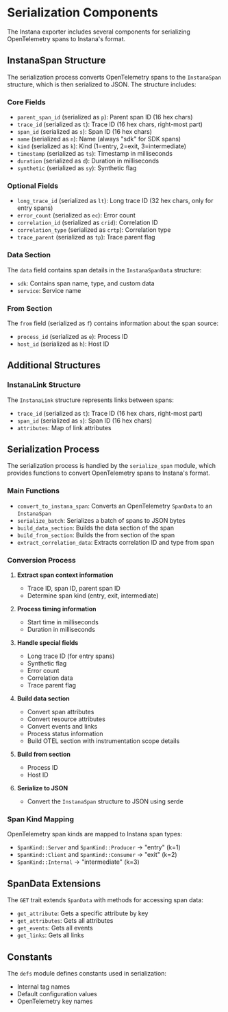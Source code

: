 # Serialization Components

The Instana exporter includes several components for serializing OpenTelemetry spans to Instana's format.

## InstanaSpan Structure

The serialization process converts OpenTelemetry spans to the `InstanaSpan` structure, which is then serialized to JSON. The structure includes:

### Core Fields
- `parent_span_id` (serialized as `p`): Parent span ID (16 hex chars)
- `trace_id` (serialized as `t`): Trace ID (16 hex chars, right-most part)
- `span_id` (serialized as `s`): Span ID (16 hex chars)
- `name` (serialized as `n`): Name (always "sdk" for SDK spans)
- `kind` (serialized as `k`): Kind (1=entry, 2=exit, 3=intermediate)
- `timestamp` (serialized as `ts`): Timestamp in milliseconds
- `duration` (serialized as `d`): Duration in milliseconds
- `synthetic` (serialized as `sy`): Synthetic flag

### Optional Fields
- `long_trace_id` (serialized as `lt`): Long trace ID (32 hex chars, only for entry spans)
- `error_count` (serialized as `ec`): Error count
- `correlation_id` (serialized as `crid`): Correlation ID
- `correlation_type` (serialized as `crtp`): Correlation type
- `trace_parent` (serialized as `tp`): Trace parent flag

### Data Section
The `data` field contains span details in the `InstanaSpanData` structure:
- `sdk`: Contains span name, type, and custom data
- `service`: Service name

### From Section
The `from` field (serialized as `f`) contains information about the span source:
- `process_id` (serialized as `e`): Process ID
- `host_id` (serialized as `h`): Host ID

## Additional Structures

### InstanaLink Structure
The `InstanaLink` structure represents links between spans:
- `trace_id` (serialized as `t`): Trace ID (16 hex chars, right-most part)
- `span_id` (serialized as `s`): Span ID (16 hex chars)
- `attributes`: Map of link attributes

## Serialization Process

The serialization process is handled by the `serialize_span` module, which provides functions to convert OpenTelemetry spans to Instana's format.

### Main Functions

- `convert_to_instana_span`: Converts an OpenTelemetry `SpanData` to an `InstanaSpan`
- `serialize_batch`: Serializes a batch of spans to JSON bytes
- `build_data_section`: Builds the data section of the span
- `build_from_section`: Builds the from section of the span
- `extract_correlation_data`: Extracts correlation ID and type from span

### Conversion Process

1. **Extract span context information**
   - Trace ID, span ID, parent span ID
   - Determine span kind (entry, exit, intermediate)

2. **Process timing information**
   - Start time in milliseconds
   - Duration in milliseconds

3. **Handle special fields**
   - Long trace ID (for entry spans)
   - Synthetic flag
   - Error count
   - Correlation data
   - Trace parent flag

4. **Build data section**
   - Convert span attributes
   - Convert resource attributes
   - Convert events and links
   - Process status information
   - Build OTEL section with instrumentation scope details

5. **Build from section**
   - Process ID
   - Host ID

6. **Serialize to JSON**
   - Convert the `InstanaSpan` structure to JSON using serde

### Span Kind Mapping

OpenTelemetry span kinds are mapped to Instana span types:

- `SpanKind::Server` and `SpanKind::Producer` → "entry" (k=1)
- `SpanKind::Client` and `SpanKind::Consumer` → "exit" (k=2)
- `SpanKind::Internal` → "intermediate" (k=3)

## SpanData Extensions

The `GET` trait extends `SpanData` with methods for accessing span data:

- `get_attribute`: Gets a specific attribute by key
- `get_attributes`: Gets all attributes
- `get_events`: Gets all events
- `get_links`: Gets all links

## Constants

The `defs` module defines constants used in serialization:

- Internal tag names
- Default configuration values
- OpenTelemetry key names